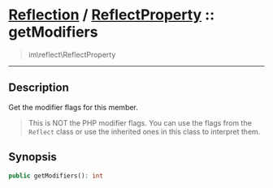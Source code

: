 # [Reflection](reflect.md) / [ReflectProperty](reflect-ReflectProperty.md) :: getModifiers
 > im\reflect\ReflectProperty
____

## Description
Get the modifier flags for this member.

 > This is NOT the PHP modifier flags. You can use the flags from the `Reflect` class or use the inherited ones in this class to interpret them.  

## Synopsis
```php
public getModifiers(): int
```
